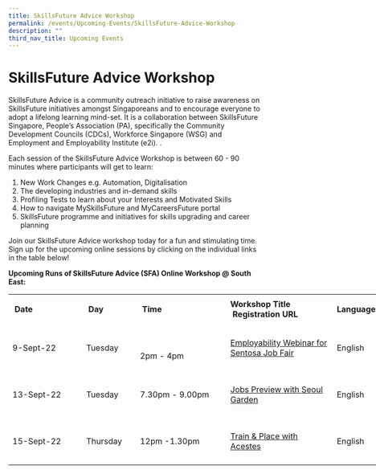 ```yaml
---
title: SkillsFuture Advice Workshop
permalink: /events/Upcoming-Events/SkillsFuture-Advice-Workshop
description: ""
third_nav_title: Upcoming Events
---
```

SkillsFuture Advice Workshop
============================

SkillsFuture Advice is a community outreach initiative to raise awareness on SkillsFuture initiatives amongst Singaporeans and to encourage everyone to adopt a lifelong learning mind-set. It is a collaboration between SkillsFuture Singapore, People’s Association (PA), specifically the Community Development Councils (CDCs), Workforce Singapore (WSG) and Employment and Employability Institute (e2i). .

Each session of the SkillsFuture Advice Workshop is between 60 - 90 minutes where participants will get to learn:

1.  New Work Changes e.g. Automation, Digitalisation
2.  The developing industries and in-demand skills
3.  Profiling Tests to learn about your Interests and Motivated Skills 
4.  How to navigate MySkillsFuture and MyCareersFuture portal
5.  SkillsFuture programme and initiatives for skills upgrading and career planning

Join our SkillsFuture Advice workshop today for a fun and stimulating time. Sign up for the upcoming online sessions by clicking on the individual links in the table below!

**Upcoming Runs of SkillsFuture Advice (SFA) Online Workshop @ South East:** 


<table style="width:844px;height:607px;">
    <tbody>
        <tr style="height:61px;">
            <td style="width: 131px;"><strong>&nbsp;Date&nbsp;</strong></td>
            <td style="width:91px;"><strong>&nbsp;Day&nbsp;</strong></td>
            <td style="width:164px;"><strong>&nbsp;Time&nbsp;</strong></td>
            <td style="width:196px;"><strong>Workshop Title</strong><br />
            <strong>&nbsp;Registration URL</strong></td>
            <td style="width:93px;"><strong>Language</strong></td>
        </tr>
        <tr style="height:93px;">
            <td style="width:131px;">9-Sept-22</td>
            <td style="width:91px;">Tuesday</td>
            <td style="width:164px;">
            <table border="0" cellspacing="0" cellpadding="0">
                <tbody>
                </tbody>
            </table>
            2pm - 4pm</td>
            <td style="width:196px;"><a href="https://go.gov.sg/sentosa0909">Employability Webinar for Sentosa Job Fair</a></td>
            <td style="width:93px;">English&nbsp;</td>
        </tr>
        <tr style="height:93px;">
            <td style="width:131px;">13-Sept-22</td>
            <td style="width:91px;">Tuesday</td>
            <td style="width:164px;">7.30pm - 9.00pm</td>
            <td style="width:196px;"><a href="http://go.gov.sg/sesfareg">Jobs Preview with Seoul Garden</a></td>
            <td style="width:93px;">English&nbsp;<br />
            </td>
        </tr>
        <tr style="height:93px;">
            <td style="width:131px;">15-Sept-22</td>
            <td style="width:91px;">Thursday</td>
            <td style="width:164px;">12pm -1.30pm</td>
            <td style="width:196px;"><a href="http://go.gov.sg/sesfareg ">Train & Place with Acestes </a></td>
            <td style="width:93px;">English&nbsp;<br />
            </td>
        </tr>
    </tbody>
</table>